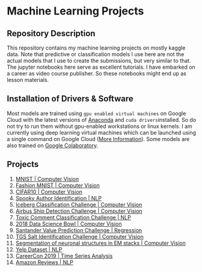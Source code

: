 # Machine Learning Projects

## Repository Description
This repository contains my machine learning projects on mostly kaggle data. Note that predictive or classification models I use here are not the actual models that I use to create the submissions, but very similar to that. The jupyter notebooks here serve as excellent tutorials. I have embarked on a career as video course publisher. So these notebooks might end up as lesson materials.

## Installation of Drivers & Software
Most models are trained using `gpu enabled virtual machines` on Google Cloud with the latest versions of [Anaconda](https://www.anaconda.com/download/) and `cuda drivers`installed. So do not try to run them without gpu-enabled workstations or linux kernels. I am currently using deep learning virtual machines which can be launched using a single command on Google Cloud ([More Information](https://cloud.google.com/deep-learning-vm/docs/tensorflow_start_instance)). Some models are also trained on [Google Colaboratory](https://colab.research.google.com/notebooks/welcome.ipynb).

## Projects
1. [MNIST | Computer Vision](https://github.com/itratrahman/machine_learning_projects/tree/master/mnist)
2. [Fashion MNIST | Computer Vision](https://github.com/itratrahman/machine_learning_projects/tree/master/fashion_mnist)
3. [CIFAR10 | Computer Vision](https://github.com/itratrahman/machine_learning_projects/tree/master/cifar10)
4. [Spooky Author Identification | NLP](https://github.com/itratrahman/machine_learning_projects/tree/master/spookyauthoridentification)
5. [Iceberg Classification Challenge | Computer Vision](https://github.com/itratrahman/machine_learning_projects/tree/master/icebergclassifierchallenge)
6. [Airbus Ship Detection Challenge | Computer Vision](https://github.com/itratrahman/machine_learning_projects/tree/master/airbus_ship_detection_challenge)
7. [Toxic Comment Classification Challenge | NLP](https://github.com/itratrahman/machine_learning_projects/tree/master/toxic_comment_classification)
8. [2018 Data Science Bowl | Computer Vision](https://github.com/itratrahman/machine_learning_projects/tree/master/2018_data_science_bowl)
9. [Santander Value Prediction Challenge | Regression](https://github.com/itratrahman/machine_learning_projects/tree/master/santander_prediction_challenge)
10. [TGS Salt Identification Challenge | Computer Vision](https://github.com/itratrahman/machine_learning_projects/tree/master/salt_identification_challenge)
11. [Segmentation of neuronal structures in EM stacks | Computer Vision](https://github.com/itratrahman/machine_learning_projects/tree/master/segmentation_of_neuronal_structures)
12. [Yelp Dataset | NLP](https://github.com/itratrahman/machine_learning_projects/tree/master/yelp_dataset)
13. [CareerCon 2019 | Time Series Analysis](https://github.com/itratrahman/machine_learning_projects/tree/master/CareerCon_2019)
14. [Amazon Reviews | NLP](https://github.com/itratrahman/machine_learning_projects/tree/master/amazon_reviews)
